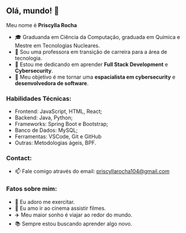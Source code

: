 ## Olá, mundo! 👋

Meu nome é **Priscylla Rocha**

- 🎓 Graduanda em Ciência da Computação, graduada em Química e Mestre em Tecnologias Nucleares.
- 🔭 Sou uma professora em transição de carreira para a área de tecnologia.
- 🌱 Estou me dedicando em aprender **Full Stack Development** e **Cybersecurity**.
- 🚀 Meu objetivo é me tornar uma **espacialista em cybersecurity** e **desenvolvedora de software**.

### Habilidades Técnicas: 
- Frontend: JavaScript, HTML, React;
- Backend: Java, Python;
- Frameworks: Spring Boot e Bootstrap;
- Banco de Dados: MySQL;
- Ferramentas: VSCode, Git e GitHub
- Outras: Metodologias ágeis, BPF.

### Contact: 

- 📫 Fale comigo através do email: priscyllarocha104@gmail.com

### Fatos sobre mim:

- 💪 Eu adoro me exercitar.
- 🍿 Eu amo ir ao cinema assistir filmes.
- ✈️ Meu maior sonho é viajar ao redor do mundo.
- 📚 Sempre estou buscando aprender algo novo.


